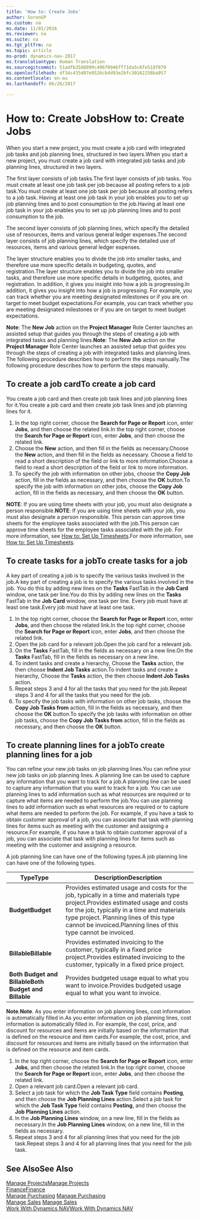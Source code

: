 ```yaml
---
title: 'How to: Create Jobs'
author: SorenGP
ms.custom: na
ms.date: 11/01/2016
ms.reviewer: na
ms.suite: na
ms.tgt_pltfrm: na
ms.topic: article
ms-prod: dynamics-nav-2017
ms.translationtype: Human Translation
ms.sourcegitcommit: 51adfb3588099c496f0946ff71da5c6fe518f070
ms.openlocfilehash: df34c435d07e9526cb4d93e2bfc30162258ba957
ms.contentlocale: en-au
ms.lasthandoff: 06/26/2017

---
```


# <a name="how-to-create-jobs"></a><span data-ttu-id="64ecc-102">How to: Create Jobs</span><span class="sxs-lookup"><span data-stu-id="64ecc-102">How to: Create Jobs</span></span>
<span data-ttu-id="64ecc-103">When you start a new project, you must create a job card with integrated job tasks and job planning lines, structured in two layers.</span><span class="sxs-lookup"><span data-stu-id="64ecc-103">When you start a new project, you must create a job card with integrated job tasks and job planning lines, structured in two layers.</span></span>  

<span data-ttu-id="64ecc-104">The first layer consists of job tasks.</span><span class="sxs-lookup"><span data-stu-id="64ecc-104">The first layer consists of job tasks.</span></span> <span data-ttu-id="64ecc-105">You must create at least one job task per job because all posting refers to a job task.</span><span class="sxs-lookup"><span data-stu-id="64ecc-105">You must create at least one job task per job because all posting refers to a job task.</span></span> <span data-ttu-id="64ecc-106">Having at least one job task in your job enables you to set up job planning lines and to post consumption to the job.</span><span class="sxs-lookup"><span data-stu-id="64ecc-106">Having at least one job task in your job enables you to set up job planning lines and to post consumption to the job.</span></span>

<span data-ttu-id="64ecc-107">The second layer consists of job planning lines, which specify the detailed use of resources, items and various general ledger expenses.</span><span class="sxs-lookup"><span data-stu-id="64ecc-107">The second layer consists of job planning lines, which specify the detailed use of resources, items and various general ledger expenses.</span></span>

<span data-ttu-id="64ecc-108">The layer structure enables you to divide the job into smaller tasks, and therefore use more specific details in budgeting, quotes, and registration.</span><span class="sxs-lookup"><span data-stu-id="64ecc-108">The layer structure enables you to divide the job into smaller tasks, and therefore use more specific details in budgeting, quotes, and registration.</span></span> <span data-ttu-id="64ecc-109">In addition, it gives you insight into how a job is progressing.</span><span class="sxs-lookup"><span data-stu-id="64ecc-109">In addition, it gives you insight into how a job is progressing.</span></span> <span data-ttu-id="64ecc-110">For example, you can track whether you are meeting designated milestones or if you are on target to meet budget expectations.</span><span class="sxs-lookup"><span data-stu-id="64ecc-110">For example, you can track whether you are meeting designated milestones or if you are on target to meet budget expectations.</span></span>

<span data-ttu-id="64ecc-111">**Note**: The **New Job** action on the **Project Manager** Role Center launches an assisted setup that guides you through the steps of creating a job with integrated tasks and planning lines.</span><span class="sxs-lookup"><span data-stu-id="64ecc-111">**Note**: The **New Job** action on the **Project Manager** Role Center launches an assisted setup that guides you through the steps of creating a job with integrated tasks and planning lines.</span></span> <span data-ttu-id="64ecc-112">The following procedure describes how to perform the steps manually.</span><span class="sxs-lookup"><span data-stu-id="64ecc-112">The following procedure describes how to perform the steps manually.</span></span>

## <a name="to-create-a-job-card"></a><span data-ttu-id="64ecc-113">To create a job card</span><span class="sxs-lookup"><span data-stu-id="64ecc-113">To create a job card</span></span>
<span data-ttu-id="64ecc-114">You create a job card and then create job task lines and job planning lines for it.</span><span class="sxs-lookup"><span data-stu-id="64ecc-114">You create a job card and then create job task lines and job planning lines for it.</span></span>

1. <span data-ttu-id="64ecc-115">In the top right corner, choose the **Search for Page or Report** icon, enter **Jobs**, and then choose the related link.</span><span class="sxs-lookup"><span data-stu-id="64ecc-115">In the top right corner, choose the **Search for Page or Report** icon, enter **Jobs**, and then choose the related link.</span></span>  
2. <span data-ttu-id="64ecc-116">Choose the **New** action, and then fill in the fields as necessary.</span><span class="sxs-lookup"><span data-stu-id="64ecc-116">Choose the **New** action, and then fill in the fields as necessary.</span></span> <span data-ttu-id="64ecc-117">Choose a field to read a short description of the field or link to more information.</span><span class="sxs-lookup"><span data-stu-id="64ecc-117">Choose a field to read a short description of the field or link to more information.</span></span>
3. <span data-ttu-id="64ecc-118">To specify the job with information on other jobs, choose the **Copy Job** action, fill in the fields as necessary, and then choose the **OK** button.</span><span class="sxs-lookup"><span data-stu-id="64ecc-118">To specify the job with information on other jobs, choose the **Copy Job** action, fill in the fields as necessary, and then choose the **OK** button.</span></span>

<span data-ttu-id="64ecc-119">**NOTE**: If you are using time sheets with your job, you must also designate a person responsible.</span><span class="sxs-lookup"><span data-stu-id="64ecc-119">**NOTE**: If you are using time sheets with your job, you must also designate a person responsible.</span></span> <span data-ttu-id="64ecc-120">This person can approve time sheets for the employee tasks associated with the job.</span><span class="sxs-lookup"><span data-stu-id="64ecc-120">This person can approve time sheets for the employee tasks associated with the job.</span></span> <span data-ttu-id="64ecc-121">For more information, see [How to: Set Up Timesheets](projects-how-setup-time-sheets.md).</span><span class="sxs-lookup"><span data-stu-id="64ecc-121">For more information, see [How to: Set Up Timesheets](projects-how-setup-time-sheets.md).</span></span>

## <a name="to-create-tasks-for-a-job"></a><span data-ttu-id="64ecc-122">To create tasks for a job</span><span class="sxs-lookup"><span data-stu-id="64ecc-122">To create tasks for a job</span></span>  
<span data-ttu-id="64ecc-123">A key part of creating a job is to specify the various tasks involved in the job.</span><span class="sxs-lookup"><span data-stu-id="64ecc-123">A key part of creating a job is to specify the various tasks involved in the job.</span></span> <span data-ttu-id="64ecc-124">You do this by adding new lines on the **Tasks** FastTab in the **Job Card** window, one task per line.</span><span class="sxs-lookup"><span data-stu-id="64ecc-124">You do this by adding new lines on the **Tasks** FastTab in the **Job Card** window, one task per line.</span></span> <span data-ttu-id="64ecc-125">Every job must have at least one task.</span><span class="sxs-lookup"><span data-stu-id="64ecc-125">Every job must have at least one task.</span></span>

1. <span data-ttu-id="64ecc-126">In the top right corner, choose the **Search for Page or Report** icon, enter **Jobs**, and then choose the related link.</span><span class="sxs-lookup"><span data-stu-id="64ecc-126">In the top right corner, choose the **Search for Page or Report** icon, enter **Jobs**, and then choose the related link.</span></span>
2. <span data-ttu-id="64ecc-127">Open the job card for a relevant job.</span><span class="sxs-lookup"><span data-stu-id="64ecc-127">Open the job card for a relevant job.</span></span>
3. <span data-ttu-id="64ecc-128">On the **Tasks** FastTab, fill in the fields as necessary on a new line.</span><span class="sxs-lookup"><span data-stu-id="64ecc-128">On the **Tasks** FastTab, fill in the fields as necessary on a new line.</span></span>
4. <span data-ttu-id="64ecc-129">To indent tasks and create a hierarchy, Choose the **Tasks** action, the then choose **Indent Job Tasks** action.</span><span class="sxs-lookup"><span data-stu-id="64ecc-129">To indent tasks and create a hierarchy, Choose the **Tasks** action, the then choose **Indent Job Tasks** action.</span></span>
5. <span data-ttu-id="64ecc-130">Repeat steps 3 and 4 for all the tasks that you need for the job.</span><span class="sxs-lookup"><span data-stu-id="64ecc-130">Repeat steps 3 and 4 for all the tasks that you need for the job.</span></span>
6. <span data-ttu-id="64ecc-131">To specify the job tasks with information on other job tasks, choose the **Copy Job Tasks from** action, fill in the fields as necessary, and then choose the **OK** button.</span><span class="sxs-lookup"><span data-stu-id="64ecc-131">To specify the job tasks with information on other job tasks, choose the **Copy Job Tasks from** action, fill in the fields as necessary, and then choose the **OK** button.</span></span>

## <a name="to-create-planning-lines-for-a-job"></a><span data-ttu-id="64ecc-132">To create planning lines for a job</span><span class="sxs-lookup"><span data-stu-id="64ecc-132">To create planning lines for a job</span></span>  
<span data-ttu-id="64ecc-133">You can refine your new job tasks on job planning lines.</span><span class="sxs-lookup"><span data-stu-id="64ecc-133">You can refine your new job tasks on job planning lines.</span></span> <span data-ttu-id="64ecc-134">A planning line can be used to capture any information that you want to track for a job.</span><span class="sxs-lookup"><span data-stu-id="64ecc-134">A planning line can be used to capture any information that you want to track for a job.</span></span> <span data-ttu-id="64ecc-135">You can use planning lines to add information such as what resources are required or to capture what items are needed to perform the job.</span><span class="sxs-lookup"><span data-stu-id="64ecc-135">You can use planning lines to add information such as what resources are required or to capture what items are needed to perform the job.</span></span> <span data-ttu-id="64ecc-136">For example, if you have a task to obtain customer approval of a job, you can associate that task with planning lines for items such as meeting with the customer and assigning a resource.</span><span class="sxs-lookup"><span data-stu-id="64ecc-136">For example, if you have a task to obtain customer approval of a job, you can associate that task with planning lines for items such as meeting with the customer and assigning a resource.</span></span>  

<span data-ttu-id="64ecc-137">A job planning line can have one of the following types.</span><span class="sxs-lookup"><span data-stu-id="64ecc-137">A job planning line can have one of the following types.</span></span>  

|<span data-ttu-id="64ecc-138">Type</span><span class="sxs-lookup"><span data-stu-id="64ecc-138">Type</span></span>|<span data-ttu-id="64ecc-139">Description</span><span class="sxs-lookup"><span data-stu-id="64ecc-139">Description</span></span>|
|----|-----------|
|<span data-ttu-id="64ecc-140">**Budget**</span><span class="sxs-lookup"><span data-stu-id="64ecc-140">**Budget**</span></span>|<span data-ttu-id="64ecc-141">Provides estimated usage and costs for the job, typically in a time and materials type project.</span><span class="sxs-lookup"><span data-stu-id="64ecc-141">Provides estimated usage and costs for the job, typically in a time and materials type project.</span></span> <span data-ttu-id="64ecc-142">Planning lines of this type cannot be invoiced.</span><span class="sxs-lookup"><span data-stu-id="64ecc-142">Planning lines of this type cannot be invoiced.</span></span>|
|<span data-ttu-id="64ecc-143">**Billable**</span><span class="sxs-lookup"><span data-stu-id="64ecc-143">**Billable**</span></span>|<span data-ttu-id="64ecc-144">Provides estimated invoicing to the customer, typically in a fixed price project.</span><span class="sxs-lookup"><span data-stu-id="64ecc-144">Provides estimated invoicing to the customer, typically in a fixed price project.</span></span>|
|<span data-ttu-id="64ecc-145">**Both Budget and Billable**</span><span class="sxs-lookup"><span data-stu-id="64ecc-145">**Both Budget and Billable**</span></span>|<span data-ttu-id="64ecc-146">Provides budgeted usage equal to what you want to invoice.</span><span class="sxs-lookup"><span data-stu-id="64ecc-146">Provides budgeted usage equal to what you want to invoice.</span></span>|  

<span data-ttu-id="64ecc-147">**Note**.</span><span class="sxs-lookup"><span data-stu-id="64ecc-147">**Note**.</span></span> <span data-ttu-id="64ecc-148">As you enter information on job planning lines, cost information is automatically filled in.</span><span class="sxs-lookup"><span data-stu-id="64ecc-148">As you enter information on job planning lines, cost information is automatically filled in.</span></span> <span data-ttu-id="64ecc-149">For example, the cost, price, and discount for resources and items are initially based on the information that is defined on the resource and item cards.</span><span class="sxs-lookup"><span data-stu-id="64ecc-149">For example, the cost, price, and discount for resources and items are initially based on the information that is defined on the resource and item cards.</span></span>

1. <span data-ttu-id="64ecc-150">In the top right corner, choose the **Search for Page or Report** icon, enter **Jobs**, and then choose the related link.</span><span class="sxs-lookup"><span data-stu-id="64ecc-150">In the top right corner, choose the **Search for Page or Report** icon, enter **Jobs**, and then choose the related link.</span></span>
2. <span data-ttu-id="64ecc-151">Open a relevant job card.</span><span class="sxs-lookup"><span data-stu-id="64ecc-151">Open a relevant job card.</span></span>
3. <span data-ttu-id="64ecc-152">Select a job task for which the **Job Task Type** field contains **Posting**, and then choose the **Job Planning Lines** action.</span><span class="sxs-lookup"><span data-stu-id="64ecc-152">Select a job task for which the **Job Task Type** field contains **Posting**, and then choose the **Job Planning Lines** action.</span></span>  
4. <span data-ttu-id="64ecc-153">In the **Job Planning Lines** window, on a new line, fill in the fields as necessary.</span><span class="sxs-lookup"><span data-stu-id="64ecc-153">In the **Job Planning Lines** window, on a new line, fill in the fields as necessary.</span></span>
5. <span data-ttu-id="64ecc-154">Repeat steps 3 and 4 for all planning lines that you need for the job task.</span><span class="sxs-lookup"><span data-stu-id="64ecc-154">Repeat steps 3 and 4 for all planning lines that you need for the job task.</span></span>

## <a name="see-also"></a><span data-ttu-id="64ecc-155">See Also</span><span class="sxs-lookup"><span data-stu-id="64ecc-155">See Also</span></span>
[<span data-ttu-id="64ecc-156">Manage Projects</span><span class="sxs-lookup"><span data-stu-id="64ecc-156">Manage Projects</span></span>](projects-manage-projects.md)  
[<span data-ttu-id="64ecc-157">Finance</span><span class="sxs-lookup"><span data-stu-id="64ecc-157">Finance</span></span>](finance-setup.md)  
<span data-ttu-id="64ecc-158">[Manage Purchasing](purchasing-manage-purchasing.md)       </span><span class="sxs-lookup"><span data-stu-id="64ecc-158">[Manage Purchasing](purchasing-manage-purchasing.md)       </span></span>  
<span data-ttu-id="64ecc-159">[Manage Sales](sales-manage-sales.md)    </span><span class="sxs-lookup"><span data-stu-id="64ecc-159">[Manage Sales](sales-manage-sales.md)    </span></span>  
[<span data-ttu-id="64ecc-160">Work With Dynamics NAV</span><span class="sxs-lookup"><span data-stu-id="64ecc-160">Work With Dynamics NAV</span></span>](ui-work-product.md)  


